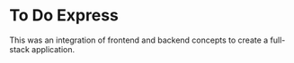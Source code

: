 To Do Express
=============

This was an integration of frontend and backend concepts to create a full-stack application.